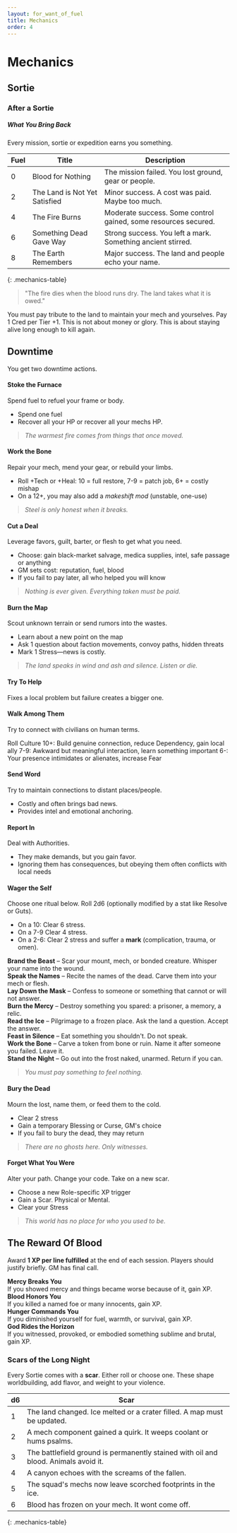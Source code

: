 ```yaml
---
layout: for_want_of_fuel
title: Mechanics
order: 4
---
```


# Mechanics

## Sortie
### After a Sortie

##### What You Bring Back
Every mission, sortie or expedition earns you something.

| Fuel | Title                         | Description                                                    |
| ---- | ----------------------------- | -------------------------------------------------------------- |
| 0    | Blood for Nothing             | The mission failed. You lost ground, gear or people.           |
| 2    | The Land is Not Yet Satisfied | Minor success. A cost was paid. Maybe too much.                |
| 4    | The Fire Burns                | Moderate success. Some control gained, some resources secured. |
| 6    | Something Dead Gave Way       | Strong success. You left a mark. Something ancient stirred.    |
| 8    | The Earth Remembers           | Major success. The land and people echo your name.             |
{: .mechanics-table}

>"The fire dies when the blood runs dry. The land takes what it is owed."

You must pay tribute to the land to maintain your mech and yourselves. Pay 1 Cred per Tier +1.
This is not about money or glory. This is about staying alive long enough to kill again.

## Downtime

You get two downtime actions.

#### **Stoke the Furnace**
Spend fuel to refuel your frame or body.
- Spend one fuel
- Recover all your HP or recover all your mechs HP.
> _The warmest fire comes from things that once moved._

#### **Work the Bone**
Repair your mech, mend your gear, or rebuild your limbs.
- Roll +Tech or +Heal: 10 = full restore, 7-9 = patch job, 6+ = costly mishap
- On a 12+, you may also add a _makeshift mod_ (unstable, one-use)
> _Steel is only honest when it breaks._

#### **Cut a Deal**
Leverage favors, guilt, barter, or flesh to get what you need.
- Choose: gain black-market salvage, medica supplies, intel, safe passage or anything
- GM sets cost: reputation, fuel, blood
- If you fail to pay later, all who helped you will know
> _Nothing is ever given. Everything taken must be paid._

#### **Burn the Map**
Scout unknown terrain or send rumors into the wastes.
- Learn about a new point on the map
- Ask 1 question about faction movements, convoy paths, hidden threats
- Mark 1 Stress—news is costly.
> _The land speaks in wind and ash and silence. Listen or die._

#### **Try To Help**
Fixes a local problem but failure creates a bigger one.

#### **Walk Among Them**
Try to connect with civilians on human terms.

Roll Culture
10+: Build genuine connection, reduce Dependency, gain local ally
7-9: Awkward but meaningful interaction, learn something important
6-: Your presence intimidates or alienates, increase Fear

#### **Send Word**
Try to maintain connections to distant places/people.
- Costly and often brings bad news.
- Provides intel and emotional anchoring.

#### **Report In**
Deal with Authorities.
- They make demands, but you gain favor.
- Ignoring them has consequences, but obeying them often conflicts with local needs

#### **Wager the Self**
Choose one ritual below. Roll 2d6 (optionally modified by a stat like Resolve or Guts).
- On a 10: Clear 6 stress.
- On a 7-9 Clear 4 stress.
- On a 2-6: Clear 2 stress and suffer a **mark** (complication, trauma, or omen).

**Brand the Beast** – Scar your mount, mech, or bonded creature. Whisper your name into the wound.  
**Speak the Names** – Recite the names of the dead. Carve them into your mech or flesh.  
**Lay Down the Mask** – Confess to someone or something that cannot or will not answer.  
**Burn the Mercy** – Destroy something you spared: a prisoner, a memory, a relic.  
**Read the Ice** – Pilgrimage to a frozen place. Ask the land a question. Accept the answer.  
**Feast in Silence** – Eat something you shouldn't. Do not speak.  
**Work the Bone** – Carve a token from bone or ruin. Name it after someone you failed. Leave it.  
**Stand the Night** – Go out into the frost naked, unarmed. Return if you can.  
> _You must pay something to feel nothing._

#### **Bury the Dead**
Mourn the lost, name them, or feed them to the cold.
- Clear 2 stress
- Gain a temporary Blessing or Curse, GM's choice
- If you fail to bury the dead, they may return
> _There are no ghosts here. Only witnesses._

#### **Forget What You Were**
Alter your path. Change your code. Take on a new scar.
- Choose a new Role-specific XP trigger
- Gain a Scar. Physical or Mental.
- Clear your Stress
> _This world has no place for who you used to be._

## The Reward Of Blood
Award **1 XP per line fulfilled** at the end of each session. Players should justify briefly. GM has final call.

**Mercy Breaks You** <br>
If you showed mercy and things became worse because of it, gain XP. <br>
**Blood Honors You** <br>
If you killed a named foe or many innocents, gain XP. <br>
**Hunger Commands You** <br>
If you diminished yourself for fuel, warmth, or survival, gain XP. <br>
 **God Rides the Horizon** <br>
If you witnessed, provoked, or embodied something sublime and brutal, gain XP. <br>

### Scars of the Long Night
Every Sortie comes with a **scar**. Either roll or choose one. These shape worldbuilding, add flavor, and weight to your violence.

|d6|Scar|
|---|---|
|1|The land changed. Ice melted or a crater filled. A map must be updated.|
|2|A mech component gained a quirk. It weeps coolant or hums psalms.|
|3|The battlefield ground is permanently stained with oil and blood. Animals avoid it.|
|4|A canyon echoes with the screams of the fallen.|
|5|The squad's mechs now leave scorched footprints in the ice.|
|6|Blood has frozen on your mech. It wont come off.|
{: .mechanics-table}
